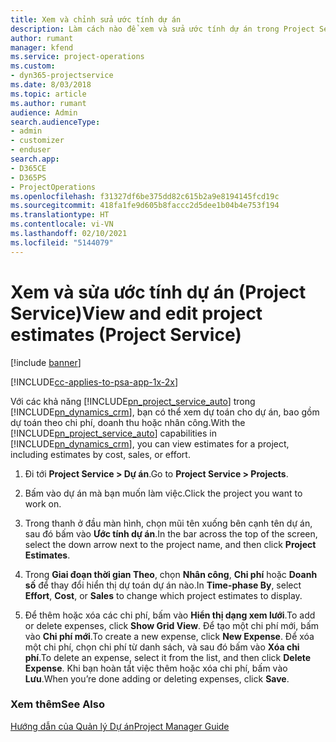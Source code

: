```yaml
---
title: Xem và chỉnh sửa ước tính dự án
description: Làm cách nào để xem và sửa ước tính dự án trong Project Service
author: rumant
manager: kfend
ms.service: project-operations
ms.custom:
- dyn365-projectservice
ms.date: 8/03/2018
ms.topic: article
ms.author: rumant
audience: Admin
search.audienceType:
- admin
- customizer
- enduser
search.app:
- D365CE
- D365PS
- ProjectOperations
ms.openlocfilehash: f31327df6be375dd82c615b2a9e8194145fcd19c
ms.sourcegitcommit: 418fa1fe9d605b8faccc2d5dee1b04b4e753f194
ms.translationtype: HT
ms.contentlocale: vi-VN
ms.lasthandoff: 02/10/2021
ms.locfileid: "5144079"
---
```

# <a name="view-and-edit-project-estimates-project-service"></a><span data-ttu-id="07a90-103">Xem và sửa ước tính dự án (Project Service)</span><span class="sxs-lookup"><span data-stu-id="07a90-103">View and edit project estimates (Project Service)</span></span>

[!include [banner](../includes/psa-now-project-operations.md)]

[!INCLUDE[cc-applies-to-psa-app-1x-2x](../includes/cc-applies-to-psa-app-1x-2x.md)]

<span data-ttu-id="07a90-104">Với các khả năng [!INCLUDE[pn_project_service_auto](../includes/pn-project-service-auto.md)] trong [!INCLUDE[pn_dynamics_crm](../includes/pn-dynamics-crm.md)], bạn có thể xem dự toán cho dự án, bao gồm dự toán theo chi phí, doanh thu hoặc nhân công.</span><span class="sxs-lookup"><span data-stu-id="07a90-104">With the [!INCLUDE[pn_project_service_auto](../includes/pn-project-service-auto.md)] capabilities in [!INCLUDE[pn_dynamics_crm](../includes/pn-dynamics-crm.md)], you can view estimates for a project, including estimates by cost, sales, or effort.</span></span>  
  
1.  <span data-ttu-id="07a90-105">Đi tới **Project Service > Dự án**.</span><span class="sxs-lookup"><span data-stu-id="07a90-105">Go to **Project Service > Projects**.</span></span>  
  
2.  <span data-ttu-id="07a90-106">Bấm vào dự án mà bạn muốn làm việc.</span><span class="sxs-lookup"><span data-stu-id="07a90-106">Click the project you want to work on.</span></span>  
  
3.  <span data-ttu-id="07a90-107">Trong thanh ở đầu màn hình, chọn mũi tên xuống bên cạnh tên dự án, sau đó bấm vào **Ước tính dự án**.</span><span class="sxs-lookup"><span data-stu-id="07a90-107">In the bar across the top of the screen, select the down arrow next to the project name, and then click **Project Estimates**.</span></span>  
  
4.  <span data-ttu-id="07a90-108">Trong **Giai đoạn thời gian Theo**, chọn **Nhân công**, **Chi phí** hoặc **Doanh số** để thay đổi hiển thị dự toán dự án nào.</span><span class="sxs-lookup"><span data-stu-id="07a90-108">In **Time-phase By**, select **Effort**, **Cost**, or **Sales** to change which project estimates to display.</span></span>  
  
5.  <span data-ttu-id="07a90-109">Để thêm hoặc xóa các chi phí, bấm vào **Hiển thị dạng xem lưới**.</span><span class="sxs-lookup"><span data-stu-id="07a90-109">To add or delete expenses, click **Show Grid View**.</span></span> <span data-ttu-id="07a90-110">Để tạo một chi phí mới, bấm vào **Chi phí mới**.</span><span class="sxs-lookup"><span data-stu-id="07a90-110">To create a new expense, click **New Expense**.</span></span> <span data-ttu-id="07a90-111">Để xóa một chi phí, chọn chi phí từ danh sách, và sau đó bấm vào **Xóa chi phí**.</span><span class="sxs-lookup"><span data-stu-id="07a90-111">To delete an expense, select it from the list, and then click **Delete Expense**.</span></span> <span data-ttu-id="07a90-112">Khi bạn hoàn tất việc thêm hoặc xóa chi phí, bấm vào **Lưu**.</span><span class="sxs-lookup"><span data-stu-id="07a90-112">When you’re done adding or deleting expenses, click **Save**.</span></span>  
  
### <a name="see-also"></a><span data-ttu-id="07a90-113">Xem thêm</span><span class="sxs-lookup"><span data-stu-id="07a90-113">See Also</span></span>  
 [<span data-ttu-id="07a90-114">Hướng dẫn của Quản lý Dự án</span><span class="sxs-lookup"><span data-stu-id="07a90-114">Project Manager Guide</span></span>](../psa/project-manager-guide.md)
